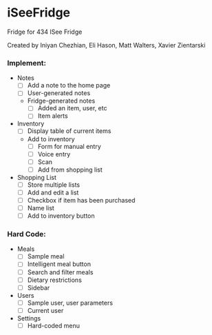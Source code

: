 # iSeeFridge
Fridge for 434
ISee Fridge

Created by Iniyan Chezhian, Eli Hason, Matt Walters, Xavier Zientarski

### Implement:
- Notes
  - [ ] Add a note to the home page
  - [ ] User-generated notes
  - Fridge-generated notes
    - [ ] Added an item, user, etc
    - [ ] Item alerts

- Inventory
  - [ ] Display table of current items
  - Add to inventory
    - [ ] Form for manual entry
    - [ ] Voice entry
    - [ ] Scan
    - [ ] Add from shopping list

- Shopping List
  - [ ] Store multiple lists
  - [ ] Add and edit a list
  - [ ] Checkbox if item has been purchased
  - [ ] Name list
  - [ ] Add to inventory button

### Hard Code:
- Meals
  - [ ] Sample meal
  - [ ] Intelligent meal button
  - [ ] Search and filter meals
  - [ ] Dietary restrictions
  - [ ] Sidebar

- Users
  - [ ] Sample user, user parameters
  - [ ] Current user

- Settings
  - [ ] Hard-coded menu
